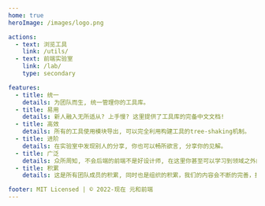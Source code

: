 ```yaml
---
home: true
heroImage: /images/logo.png

actions:
  - text: 浏览工具
    link: /utils/
  - text: 前端实验室
    link: /lab/
    type: secondary

features:
  - title: 统一
    details: 为团队而生, 统一管理你的工具库。
  - title: 易用
    details: 新人融入无所适从? 上手慢? 这里提供了工具库的完备中文文档!
  - title: 高效
    details: 所有的工具使用模块导出, 可以完全利用构建工具的tree-shaking机制。
  - title: 进阶
    details: 在实验室中发现别人的分享, 你也可以畅所欲言, 分享你的见解。
  - title: 广泛
    details: 众所周知, 不会后端的前端不是好设计师, 在这里你甚至可以学习到领域之外的内容。
  - title: 积累
    details: 这是所有团队成员的积累, 同时也是组织的积累，我们的内容会不断的完善，扩展。

footer: MIT Licensed | © 2022-现在 元和前端
---
```

